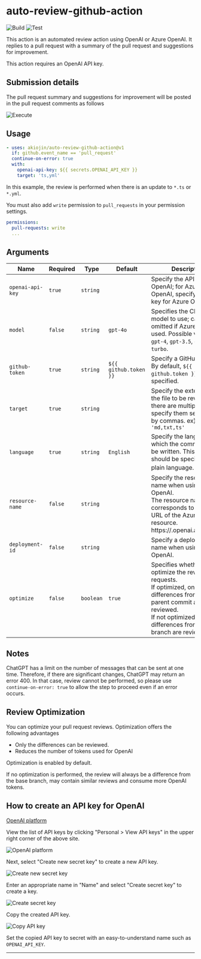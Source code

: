 # auto-review-github-action

![Build][0] ![Test][1]

This action is an automated review action using OpenAI or Azure OpenAI.
It replies to a pull request with a summary of the pull request and suggestions for improvement.

This action requires an OpenAI API key.

## Submission details

The pull request summary and suggestions for improvement will be posted in the pull request comments as follows

![Execute](ss5.png)

## Usage

```yml
- uses: akiojin/auto-review-github-action@v1
  if: github.event_name == 'pull_request'
  continue-on-error: true
  with:
    openai-api-key: ${{ secrets.OPENAI_API_KEY }}
    target: 'ts,yml'
```

In this example, the review is performed when there is an update to `*.ts` or `*.yml`.

You must also add `write` permission to `pull_requests` in your permission settings.

```yml
permissions:
  pull-requests: write
  ...
```

## Arguments

| Name             | Required | Type      | Default               | Description                                                                                                                                                                                                   |
| ---------------- | -------- | --------- | --------------------- | ------------------------------------------------------------------------------------------------------------------------------------------------------------------------------------------------------------- |
| `openai-api-key` | `true`   | `string`  |                       | Specify the API key for OpenAI; for Azure OpenAI, specify the API key for Azure OpenAI.                                                                                                                       |
| `model`          | `false`  | `string`  | `gpt-4o`              | Specifies the ChatGPT model to use; can be omitted if Azure OpenAI is used. Possible values are: `gpt-4`, `gpt-3.5`, `gpt-3.5-turbo`.                                                                         |
| `github-token`   | `true`   | `string`  | `${{ github.token }}` | Specify a GitHub token. By default, `${{ github.token }}` is specified.                                                                                                                                       |
| `target`         | `true`   | `string`  |                       | Specify the extension of the file to be reviewed. If there are multiple files, specify them separated by commas. ex) `'md,txt,ts'`                                                                            |
| `language`       | `true`   | `string`  | `English`             | Specify the language in which the comments will be written. This value should be specified in plain language. ex) 日本語                                                                                         |
| `resource-name`  | `false`  | `string`  |                       | Specify the resource name when using Azure OpenAI.<br>The resource name corresponds to the <resource name> in the URL of the Azure OpenAI resource.<br>https://<resource name>.openai.azure.com/              |
| `deployment-id`  | `false`  | `string`  |                       | Specify a deployment name when using Azure OpenAI.                                                                                                                                                            |
| `optimize`       | `false`  | `boolean` | `true`                | Specifies whether to optimize the review of pull requests.<br>If optimized, only the differences from the parent commit are reviewed.<br>If not optimized, all differences from the base branch are reviewed. |

## Notes

ChatGPT has a limit on the number of messages that can be sent at one time.
Therefore, if there are significant changes, ChatGPT may return an error 400.
In that case, review cannot be performed, so please use `continue-on-error: true` to allow the step to proceed even if an error occurs.

## Review Optimization

You can optimize your pull request reviews.
Optimization offers the following advantages

- Only the differences can be reviewed.
- Reduces the number of tokens used for OpenAI

Optimization is enabled by default.

If no optimization is performed, the review will always be a difference from the base branch,
may contain similar reviews and consume more OpenAI tokens.

## How to create an API key for OpenAI

[OpenAI platform](https://platform.openai.com/)

View the list of API keys by clicking "Personal > View API keys" in the upper right corner of the above site.

![OpenAI platform](ss1.png)

Next, select "Create new secret key" to create a new API key.

![Create new secret key](ss2.png)

Enter an appropriate name in "Name" and select "Create secret key" to create a key.

![Create secret key](ss3.png)

Copy the created API key.

![Copy API key](ss4.png)

Set the copied API key to secret with an easy-to-understand name such as `OPENAI_API_KEY`.

----

[0]: https://github.com/akiojin/auto-review-github-action/actions/workflows/Build.yml/badge.svg
[1]: https://github.com/akiojin/auto-review-github-action/actions/workflows/PR.yml/badge.svg
